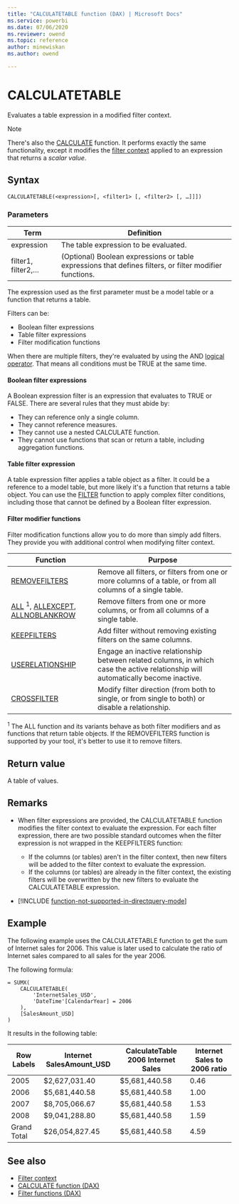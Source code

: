 ```yaml
---
title: "CALCULATETABLE function (DAX) | Microsoft Docs"
ms.service: powerbi
ms.date: 07/06/2020
ms.reviewer: owend
ms.topic: reference
author: minewiskan
ms.author: owend

---
```

# CALCULATETABLE

Evaluates a table expression in a modified filter context.

> [!NOTE]
> There's also the [CALCULATE](calculate-function-dax.md) function. It performs exactly the same functionality, except it modifies the [filter context](dax-overview.md#filter-context) applied to an expression that returns a _scalar value_.
>
>

## Syntax  

```dax
CALCULATETABLE(<expression>[, <filter1> [, <filter2> [, …]]])
```

### Parameters

|Term|Definition|  
|--------|--------------|  
|expression|The table expression to be evaluated.|
|filter1, filter2,…|(Optional) Boolean expressions or table expressions that defines filters, or filter modifier functions.|

The expression used as the first parameter must be a model table or a function that returns a table.

Filters can be:

- Boolean filter expressions
- Table filter expressions
- Filter modification functions

When there are multiple filters, they're evaluated by using the AND [logical operator](dax-operator-reference.md#logical-operators). That means all conditions must be TRUE at the same time.

#### Boolean filter expressions

A Boolean expression filter is an expression that evaluates to TRUE or FALSE. There are several rules that they must abide by:

- They can reference only a single column.
- They cannot reference measures.
- They cannot use a nested CALCULATE function.
- They cannot use functions that scan or return a table, including aggregation functions.

#### Table filter expression

A table expression filter applies a table object as a filter. It could be a reference to a model table, but more likely it's a function that returns a table object. You can use the [FILTER](filter-function-dax.md) function to apply complex filter conditions, including those that cannot be defined by a Boolean filter expression.

#### Filter modifier functions

Filter modification functions allow you to do more than simply add filters. They provide you with additional control when modifying filter context.

|Function|Purpose|
|--------|--------------|
|[REMOVEFILTERS](removefilters-function-dax.md)|Remove all filters, or filters from one or more columns of a table, or from all columns of a single table.|
|[ALL](all-function-dax.md) <sup>1</sup>, [ALLEXCEPT](allexcept-function-dax.md), [ALLNOBLANKROW](allnoblankrow-function-dax.md)|Remove filters from one or more columns, or from all columns of a single table.|
|[KEEPFILTERS](keepfilters-function-dax.md)|Add filter without removing existing filters on the same columns.|
|[USERELATIONSHIP](userelationship-function-dax.md)|Engage an inactive relationship between related columns, in which case the active relationship will automatically become inactive.|
|[CROSSFILTER](crossfilter-function.md)|Modify filter direction (from both to single, or from single to both) or disable a relationship.|

<sup>1</sup> The ALL function and its variants behave as both filter modifiers and as functions that return table objects. If the REMOVEFILTERS function is supported by your tool, it's better to use it to remove filters.

## Return value

A table of values.

## Remarks

- When filter expressions are provided, the CALCULATETABLE function modifies the filter context to evaluate the expression. For each filter expression, there are two possible standard outcomes when the filter expression is not wrapped in the KEEPFILTERS function:
  - If the columns (or tables) aren't in the filter context, then new filters will be added to the filter context to evaluate the expression.
  - If the columns (or tables) are already in the filter context, the existing filters will be overwritten by the new filters to evaluate the CALCULATETABLE expression.

- [!INCLUDE [function-not-supported-in-directquery-mode](includes/function-not-supported-in-directquery-mode.md)]

## Example

The following example uses the CALCULATETABLE function to get the sum of Internet sales for 2006. This value is later used to calculate the ratio of Internet sales compared to all sales for the year 2006.  

The following formula:

```dax
= SUMX(
    CALCULATETABLE(
        'InternetSales_USD',
        'DateTime'[CalendarYear] = 2006
    ),
    [SalesAmount_USD]
)  
```

It results in the following table:

|Row Labels|Internet SalesAmount_USD|CalculateTable 2006 Internet Sales|Internet Sales to 2006 ratio|  
|--------------|-----------------------------|--------------------------------------|--------------------------------|  
|2005|$2,627,031.40|$5,681,440.58|0.46|  
|2006|$5,681,440.58|$5,681,440.58|1.00|  
|2007|$8,705,066.67|$5,681,440.58|1.53|  
|2008|$9,041,288.80|$5,681,440.58|1.59|  
|Grand Total|$26,054,827.45|$5,681,440.58|4.59|  

## See also

- [Filter context](dax-overview.md#filter-context)
- [CALCULATE function (DAX)](calculate-function-dax.md)
- [Filter functions (DAX)](filter-functions-dax.md)

